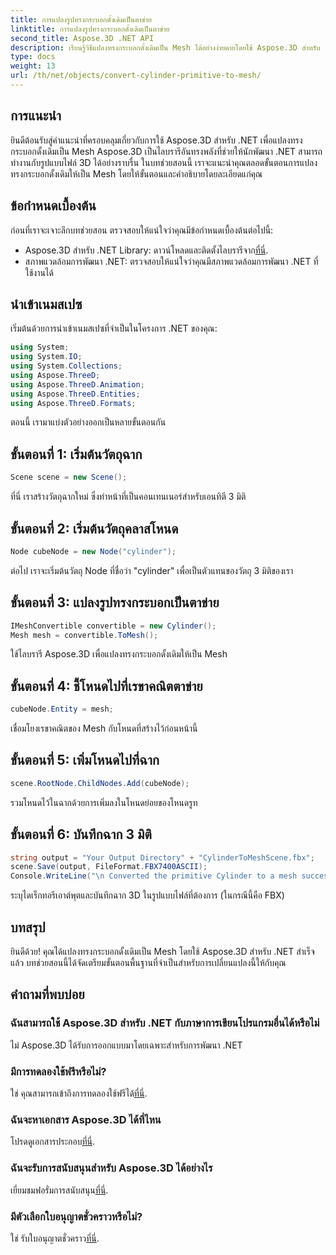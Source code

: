 ```yaml
---
title: การแปลงรูปทรงกระบอกดั้งเดิมเป็นตาข่าย
linktitle: การแปลงรูปทรงกระบอกดั้งเดิมเป็นตาข่าย
second_title: Aspose.3D .NET API
description: เรียนรู้วิธีแปลงทรงกระบอกดั้งเดิมเป็น Mesh ได้อย่างง่ายดายโดยใช้ Aspose.3D สำหรับ .NET ปฏิบัติตามคำแนะนำทีละขั้นตอนของเราเพื่อการแปลง 3 มิติที่ราบรื่น
type: docs
weight: 13
url: /th/net/objects/convert-cylinder-primitive-to-mesh/
---
```

## การแนะนำ
ยินดีต้อนรับสู่คำแนะนำที่ครอบคลุมเกี่ยวกับการใช้ Aspose.3D สำหรับ .NET เพื่อแปลงทรงกระบอกดั้งเดิมเป็น Mesh Aspose.3D เป็นไลบรารีอันทรงพลังที่ช่วยให้นักพัฒนา .NET สามารถทำงานกับรูปแบบไฟล์ 3D ได้อย่างราบรื่น ในบทช่วยสอนนี้ เราจะแนะนำคุณตลอดขั้นตอนการแปลงทรงกระบอกดั้งเดิมให้เป็น Mesh โดยให้ขั้นตอนและคำอธิบายโดยละเอียดแก่คุณ
## ข้อกำหนดเบื้องต้น
ก่อนที่เราจะเจาะลึกบทช่วยสอน ตรวจสอบให้แน่ใจว่าคุณมีข้อกำหนดเบื้องต้นต่อไปนี้:
-  Aspose.3D สำหรับ .NET Library: ดาวน์โหลดและติดตั้งไลบรารีจาก[ที่นี่](https://releases.aspose.com/3d/net/).
- สภาพแวดล้อมการพัฒนา .NET: ตรวจสอบให้แน่ใจว่าคุณมีสภาพแวดล้อมการพัฒนา .NET ที่ใช้งานได้
## นำเข้าเนมสเปซ
เริ่มต้นด้วยการนำเข้าเนมสเปซที่จำเป็นในโครงการ .NET ของคุณ:
```csharp
using System;
using System.IO;
using System.Collections;
using Aspose.ThreeD;
using Aspose.ThreeD.Animation;
using Aspose.ThreeD.Entities;
using Aspose.ThreeD.Formats;
```
ตอนนี้ เรามาแบ่งตัวอย่างออกเป็นหลายขั้นตอนกัน
## ขั้นตอนที่ 1: เริ่มต้นวัตถุฉาก
```csharp
Scene scene = new Scene();
```
ที่นี่ เราสร้างวัตถุฉากใหม่ ซึ่งทำหน้าที่เป็นคอนเทนเนอร์สำหรับเอนทิตี 3 มิติ
## ขั้นตอนที่ 2: เริ่มต้นวัตถุคลาสโหนด
```csharp
Node cubeNode = new Node("cylinder");
```
ต่อไป เราจะเริ่มต้นวัตถุ Node ที่ชื่อว่า "cylinder" เพื่อเป็นตัวแทนของวัตถุ 3 มิติของเรา
## ขั้นตอนที่ 3: แปลงรูปทรงกระบอกเป็นตาข่าย
```csharp
IMeshConvertible convertible = new Cylinder();
Mesh mesh = convertible.ToMesh();
```
ใช้ไลบรารี Aspose.3D เพื่อแปลงทรงกระบอกดั้งเดิมให้เป็น Mesh
## ขั้นตอนที่ 4: ชี้โหนดไปที่เรขาคณิตตาข่าย
```csharp
cubeNode.Entity = mesh;
```
เชื่อมโยงเรขาคณิตของ Mesh กับโหนดที่สร้างไว้ก่อนหน้านี้
## ขั้นตอนที่ 5: เพิ่มโหนดไปที่ฉาก
```csharp
scene.RootNode.ChildNodes.Add(cubeNode);
```
รวมโหนดไว้ในฉากด้วยการเพิ่มลงในโหนดย่อยของโหนดรูท
## ขั้นตอนที่ 6: บันทึกฉาก 3 มิติ
```csharp
string output = "Your Output Directory" + "CylinderToMeshScene.fbx";
scene.Save(output, FileFormat.FBX7400ASCII);
Console.WriteLine("\n Converted the primitive Cylinder to a mesh successfully.\nFile saved at " + output);
```
ระบุไดเร็กทอรีเอาต์พุตและบันทึกฉาก 3D ในรูปแบบไฟล์ที่ต้องการ (ในกรณีนี้คือ FBX)
## บทสรุป
ยินดีด้วย! คุณได้แปลงทรงกระบอกดั้งเดิมเป็น Mesh โดยใช้ Aspose.3D สำหรับ .NET สำเร็จแล้ว บทช่วยสอนนี้ได้จัดเตรียมขั้นตอนพื้นฐานที่จำเป็นสำหรับการเปลี่ยนแปลงนี้ให้กับคุณ
## คำถามที่พบบ่อย
### ฉันสามารถใช้ Aspose.3D สำหรับ .NET กับภาษาการเขียนโปรแกรมอื่นได้หรือไม่
ไม่ Aspose.3D ได้รับการออกแบบมาโดยเฉพาะสำหรับการพัฒนา .NET
### มีการทดลองใช้ฟรีหรือไม่?
 ใช่ คุณสามารถเข้าถึงการทดลองใช้ฟรีได้[ที่นี่](https://releases.aspose.com/).
### ฉันจะหาเอกสาร Aspose.3D ได้ที่ไหน
 โปรดดูเอกสารประกอบ[ที่นี่](https://reference.aspose.com/3d/net/).
### ฉันจะรับการสนับสนุนสำหรับ Aspose.3D ได้อย่างไร
 เยี่ยมชมฟอรั่มการสนับสนุน[ที่นี่](https://forum.aspose.com/c/3d/18).
### มีตัวเลือกใบอนุญาตชั่วคราวหรือไม่?
 ใช่ รับใบอนุญาตชั่วคราว[ที่นี่](https://purchase.aspose.com/temporary-license/).